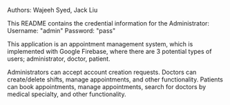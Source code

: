 Authors:
Wajeeh Syed, Jack Liu

This README contains the credential information for the Administrator:
Username: "admin"
Password: "pass"

This application is an appointment management system, which is implemented with Google Firebase, where there are 3 potential types of users; administrator, doctor, patient.

 Administrators can accept account creation requests.
 Doctors can create/delete shifts, manage appointments, and other functionality.
 Patients can book appointments, manage appointments, search for doctors by medical specialty, and other functionality.
